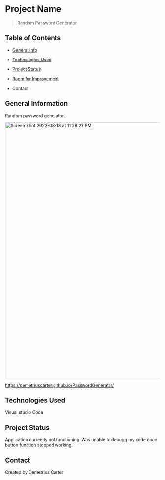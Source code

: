# Project Name
> Random Password Generator

## Table of Contents
* [General Info](#general-information)
* [Technologies Used](#technologies-used)
* [Project Status](#project-status)
* [Room for Improvement](#room-for-improvement)

* [Contact](#contact)


## General Information
Random password generator. 

<img width="832" alt="Screen Shot 2022-08-18 at 11 28 23 PM" src="https://user-images.githubusercontent.com/108381693/185543748-6123b35e-73f4-4211-a8e0-a7ebb669bc73.png">


https://demetriuscarter.github.io/PasswordGenerator/




## Technologies Used
Visual studio Code

## Project Status
Application currently not functioning. Was unable to debugg my code once button function stopped working. 

## Contact
Created by Demetrius Carter









